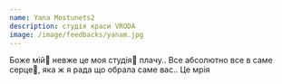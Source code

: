 ```yaml
---
name: Yana Mostunets2
description: студія краси VRODA
image: /image/feedbacks/yanam.jpg
---
```


Боже мій💓 невже це моя студія🥹 плачу..
Все абсолютно все в саме серце🤗, яка ж я рада що обрала саме вас..
Це мрія
